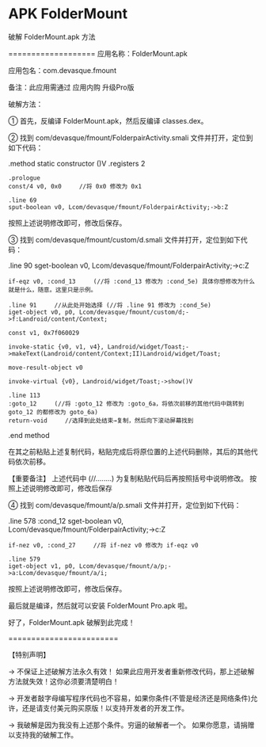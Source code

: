 # APK FolderMount
破解 FolderMount.apk 方法

===================
应用名称：FolderMount.apk

应用包名：com.devasque.fmount

备注：此应用需通过 应用内购 升级Pro版

破解方法：

① 首先，反编译 FolderMount.apk，然后反编译 classes.dex。

② 找到 com/devasque/fmount/FolderpairActivity.smali 文件并打开，定位到如下代码：

.method static constructor <clinit>()V
    .registers 2

    .prologue
    const/4 v0, 0x0     //将 0x0 修改为 0x1

    .line 69
    sput-boolean v0, Lcom/devasque/fmount/FolderpairActivity;->b:Z

按照上述说明修改即可，修改后保存。

③ 找到 com/devasque/fmount/custom/d.smali 文件并打开，定位到如下代码：

.line 90
    sget-boolean v0, Lcom/devasque/fmount/FolderpairActivity;->c:Z

    if-eqz v0, :cond_13     (//将 :cond_13 修改为 :cond_5e) 具体你想修改为什么就是什么，随意。这里只是示例。

    .line 91     //从此处开始选择 (//将 .line 91 修改为 :cond_5e)
    iget-object v0, p0, Lcom/devasque/fmount/custom/d;->f:Landroid/content/Context;

    const v1, 0x7f060029

    invoke-static {v0, v1, v4}, Landroid/widget/Toast;->makeText(Landroid/content/Context;II)Landroid/widget/Toast;

    move-result-object v0

    invoke-virtual {v0}, Landroid/widget/Toast;->show()V

    .line 113
    :goto_12     (//将 :goto_12 修改为 :goto_6a，将依次前移的其他代码中跳转到 goto_12 的都修改为 goto_6a)
    return-void     //选择到此处结束→复制，然后向下滚动屏幕找到 

.end method 

在其之前粘贴上述复制代码，粘贴完成后将原位置的上述代码删除，其后的其他代码依次前移。

【重要备注】 
上述代码中 (//........) 为复制粘贴代码后再按照括号中说明修改。
按照上述说明修改即可，修改后保存

④ 找到 com/devasque/fmount/a/p.smali 文件并打开，定位到如下代码：

.line 578
    :cond_12
    sget-boolean v0, Lcom/devasque/fmount/FolderpairActivity;->c:Z

    if-nez v0, :cond_27     //将 if-nez v0 修改为 if-eqz v0

    .line 579
    iget-object v1, p0, Lcom/devasque/fmount/a/p;->a:Lcom/devasque/fmount/a/i;

按照上述说明修改即可，修改后保存。

最后就是编译，然后就可以安装 FolderMount Pro.apk 啦。

好了，FolderMount.apk 破解到此完成！

========================

【特别声明】

→ 不保证上述破解方法永久有效！
如果此应用开发者重新修改代码，那上述破解方法就失效！这你必须要清楚明白！

→ 开发者敲字母编写程序代码也不容易，如果你条件(不管是经济还是网络条件)允许，还是请支付美元购买原版！以支持开发者的开发工作。

→ 我破解是因为我没有上述那个条件。穷逼的破解者一个。
如果你愿意，请捐赠以支持我的破解工作。
